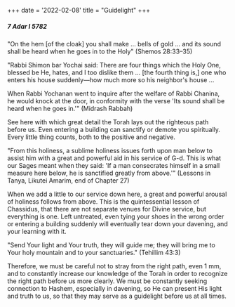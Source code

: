 +++
date = '2022-02-08'
title = "Guidelight"
+++

##### 7 Adar I 5782

"On the hem [of the cloak] you shall make ... bells of gold ... and its sound shall be heard when he goes in to the Holy" (Shemos 28:33–35)

"Rabbi Shimon bar Yochai said: There are four things which the Holy One, blessed be He, hates, and I too dislike them ... [the fourth thing is,] one who enters his house suddenly—how much more so his neighbor's house ...

When Rabbi Yochanan went to inquire after the welfare of Rabbi Chanina, he would knock at the door, in conformity with the verse 'Its sound shall be heard when he goes in.'" (Midrash Rabbah)

See here with which great detail the Torah lays out the righteous path before us. Even entering a building can sanctify or demote you spiritually. Every little thing counts, both to the positive and negative.

"From this holiness, a sublime holiness issues forth upon man below to assist him with a great and powerful aid in his service of G-d. This is what our Sages meant when they said: 'If a man consecrates himself in a small measure here below, he is sanctified greatly from above.'" (Lessons in Tanya, Likutei Amarim, end of Chapter 27)

When we add a little to our service down here, a great and powerful arousal of holiness follows from above. This is the quintessential lesson of Chassidus, that there are not separate venues for Divine service, but everything is one. Left untreated, even tying your shoes in the wrong order or entering a building suddenly will eventually tear down your davening, and your learning with it.

"Send Your light and Your truth, they will guide me; they will bring me to Your holy mountain and to your sanctuaries." (Tehillim 43:3)

Therefore, we must be careful not to stray from the right path, even 1 mm, and to constantly increase our knowledge of the Torah in order to recognize the right path before us more clearly. We must be constantly seeking connection to Hashem, especially in davening, so He can present His light and truth to us, so that they may serve as a guidelight before us at all times.
